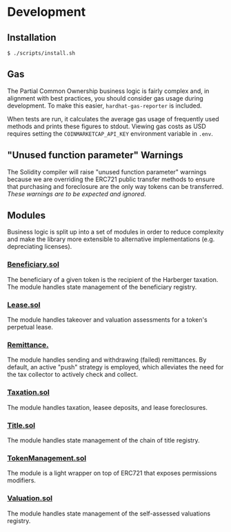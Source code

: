 # Development

## Installation

```console
$ ./scripts/install.sh
```

## Gas

The Partial Common Ownership business logic is fairly complex and, in alignment with best practices, you should consider gas usage during development. To make this easier, `hardhat-gas-reporter` is included.

When tests are run, it calculates the average gas usage of frequently used methods and prints these figures to stdout. Viewing gas costs as USD requires setting the `COINMARKETCAP_API_KEY` environment variable in `.env`.

## "Unused function parameter" Warnings

The Solidity compiler will raise "unused function parameter" warnings because we are overriding the ERC721 public transfer methods to ensure that purchasing and foreclosure are the only way tokens can be transferred. _These warnings are to be expected and ignored_.

## Modules

Business logic is split up into a set of modules in order to reduce complexity and make the library more extensible to alternative implementations (e.g. depreciating licenses).

### [Beneficiary.sol](../contracts/token/modules/Beneficiary.sol)

The beneficiary of a given token is the recipient of the Harberger taxation. The module handles state management of the beneficiary registry.

### [Lease.sol](../contracts/token/modules/Lease.sol)

The module handles takeover and valuation assessments for a token's perpetual lease.

### [Remittance.](../contracts/token/modules/Remittance.sol)

The module handles sending and withdrawing (failed) remittances. By default, an active "push" strategy is employed, which alleviates the need for the tax collector to actively
check and collect.

### [Taxation.sol](../contracts/token/modules/Taxation.sol)

The module handles taxation, leasee deposits, and lease foreclosures.

### [Title.sol](../contracts/token/modules/Title.sol)

The module handles state management of the chain of title registry.

### [TokenManagement.sol](../contracts/token/modules/TokenManagement.sol)

The module is a light wrapper on top of ERC721 that exposes permissions modifiers.

### [Valuation.sol](../contracts/token/modules/Valuation.sol)

The module handles state management of the self-assessed valuations registry.
